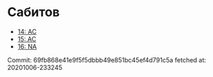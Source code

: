 # Сабитов
- [14: AC](14.md)
- [15: AC](15.md)
- [16: NA](16.md)

Commit: 69fb868e41e9f5f5dbbb49e851bc45ef4d791c5a
 fetched at: 20201006-233245
